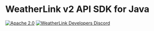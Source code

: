 # WeatherLink v2 API SDK for Java

[![Apache 2.0](https://img.shields.io/github/license/weatherlink/weatherlink-v2-api-sdk-java?color=blue)](https://tldrlegal.com/license/apache-license-2.0-(apache-2.0))
[![WeatherLink Developers Discord](https://img.shields.io/discord/882722161641554021?color=blue&label=WeatherLink%20Developers&logo=discord&logoColor=white)](https://discord.gg/WCEdd2S4Ve)
